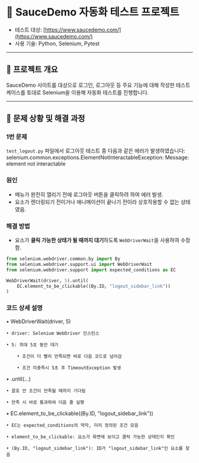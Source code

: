 # 🧪 SauceDemo 자동화 테스트 프로젝트

- 테스트 대상: [https://www.saucedemo.com/](https://www.saucedemo.com/)
- 사용 기술: Python, Selenium, Pytest

---

## 📂 프로젝트 개요

SauceDemo 사이트를 대상으로 로그인, 로그아웃 등 주요 기능에 대해 작성한 테스트 케이스를 토대로 Selenium을 이용해 자동화 테스트를 진행합니다.

---

## 🐞 문제 상황 및 해결 과정

### 1번 문제

`test_logout.py` 파일에서 로그아웃 테스트 중 다음과 같은 에러가 발생하였습니다:
selenium.common.exceptions.ElementNotInteractableException: Message: element not interactable

### 원인

- 메뉴가 완전히 열리기 전에 로그아웃 버튼을 클릭하려 하여 에러 발생.
- 요소가 렌더링되기 전이거나 애니메이션이 끝나기 전이라 상호작용할 수 없는 상태였음.

### 해결 방법

- 요소가 **클릭 가능한 상태가 될 때까지 대기**하도록 `WebDriverWait`을 사용하여 수정함.

```python
from selenium.webdriver.common.by import By
from selenium.webdriver.support.ui import WebDriverWait
from selenium.webdriver.support import expected_conditions as EC

WebDriverWait(driver, 5).until(
    EC.element_to_be_clickable((By.ID, "logout_sidebar_link"))
)
```

### 코드 상세 설명

• WebDriverWait(driver, 5)

    • driver: Selenium WebDriver 인스턴스

    • 5: 최대 5초 동안 대기

        • 조건이 더 빨리 만족되면 바로 다음 코드로 넘어감

        • 조건 미충족시 5초 후 TimeoutException 발생

• .until(...)

    • 괄호 안 조건이 만족될 때까지 기다림

    • 만족 시 바로 통과하여 다음 줄 실행

• EC.element_to_be_clickable((By.ID, "logout_sidebar_link"))

    • EC는 expected_conditions의 약자, 미리 정의된 조건 모음

    • element_to_be_clickable: 요소가 화면에 보이고 클릭 가능한 상태인지 확인

    • (By.ID, "logout_sidebar_link"): ID가 "logout_sidebar_link"인 요소를 찾음

